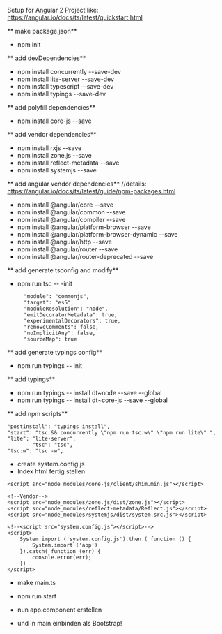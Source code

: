 Setup for Angular 2 Project like: https://angular.io/docs/ts/latest/quickstart.html

**    make package.json**
* npm init

**    add devDependencies**
* npm install concurrently --save-dev
* npm install lite-server --save-dev
* npm install typescript --save-dev
* npm install typings --save-dev

**    add polyfill dependencies**
* npm install core-js --save

**    add vendor dependencies**
* npm install rxjs --save
* npm install zone.js --save
* npm install reflect-metadata --save
* npm install systemjs --save


**    add angular vendor dependencies**
//details: https://angular.io/docs/ts/latest/guide/npm-packages.html

* npm install @angular/core --save
* npm install @angular/common --save
* npm install @angular/compiler --save
* npm install @angular/platform-browser --save
* npm install @angular/platform-browser-dynamic --save
* npm install @angular/http --save
* npm install @angular/router --save
* npm install @angular/router-deprecated --save

**    add generate tsconfig and modify**
* npm run tsc -- -init

        "module": "commonjs",
        "target": "es5",
        "moduleResolution": "node",
        "emitDecoratorMetadata": true,
        "experimentalDecorators": true,
        "removeComments": false,
        "noImplicitAny": false,
        "sourceMap": true

**    add generate typings config** 
* npm run typings -- init

**    add typings** 
* npm run typings -- install dt~node --save --global
* npm run typings -- install dt~core-js --save --global


**    add npm scripts** 

    "postinstall": "typings install",
    "start": "tsc && concurrently \"npm run tsc:w\" \"npm run lite\" ",
    "lite": "lite-server",
            "tsc": "tsc",
    "tsc:w": "tsc -w",
    

* create system.config.js
* Index html fertig stellen

<!--Pollyfills-->
    <script src="node_modules/core-js/client/shim.min.js"></script>

    <!--Vendor-->
    <script src="node_modules/zone.js/dist/zone.js"></script>
    <script src="node_modules/reflect-metadata/Reflect.js"></script>
    <script src="node_modules/systemjs/dist/system.src.js"></script>

    <!--<script src="system.config.js"></script>-->
    <script>
        System.import ('system.config.js').then ( function () {
            System.import ('app')
        }).catch( function (err) {
            console.error(err);
        })
    </script>
    
* make main.ts
* npm run start

* nun app.component erstellen 
* und in main einbinden als Bootstrap!
